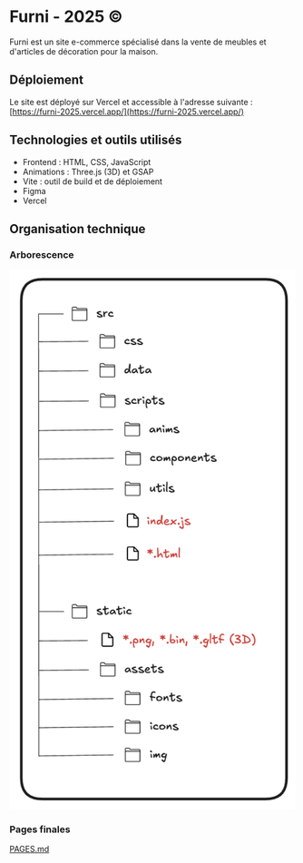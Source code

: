 # Furni - 2025 ©

Furni est un site e-commerce spécialisé dans la vente de meubles et d'articles de décoration pour la maison.

## Déploiement
Le site est déployé sur Vercel et accessible à l'adresse suivante : [https://furni-2025.vercel.app/](https://furni-2025.vercel.app/)

## Technologies et outils utilisés
- Frontend : HTML, CSS, JavaScript
- Animations : Three.js (3D) et GSAP
- Vite : outil de build et de déploiement
- Figma
- Vercel

## Organisation technique

### Arborescence

![architecture.png](./README/img/architecture.png)

### Pages finales

[PAGES.md](./README/PAGES.md)